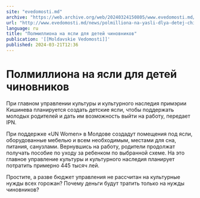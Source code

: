 ```yaml
---
site: "evedomosti.md"
archive: "https://web.archive.org/web/20240324150805/www.evedomosti.md/news/polmilliona-na-yasli-dlya-detej-chinovnikov"
url: "http://www.evedomosti.md/news/polmilliona-na-yasli-dlya-detej-chinovnikov"
language: ru
title: "Полмиллиона на ясли для детей чиновников"
publication: '[[Moldavskie Vedomosti]]'
published: 2024-03-21T12:36
---
```


# Полмиллиона на ясли для детей чиновников

При главном управлении культуры и культурного наследия примэрии Кишинева планируется создать детские ясли, чтобы поддержать молодых родителей и дать им возможность выйти на работу, передает IPN.

При поддержке «UN Women» в Молдове создадут помещения под ясли, оборудованные мебелью и всем необходимым, местами для сна, питания, санузлами. Вернувшись на работу, родители продолжат получать пособие по уходу за ребенком по выбранной схеме. На это главное управление культуры и культурного наследия планирует потратить примерно 445 тысяч лей.

Простите, а разве бюджет управления не рассчитан на культурные нужды всех горожан? Почему деньги будут тратить только на нужды чиновников?